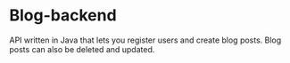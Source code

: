 # Blog-backend

API written in Java that lets you register users and create blog posts.
Blog posts can also be deleted and updated.
